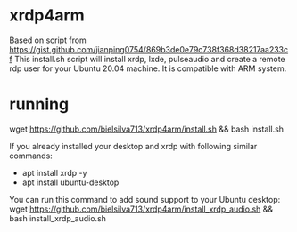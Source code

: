 # xrdp4arm
Based on script from https://gist.github.com/jianping0754/869b3de0e79c738f368d38217aa233cf
This install.sh script will install xrdp, lxde, pulseaudio and create a remote rdp user for your Ubuntu 20.04 machine. It is compatible with ARM system.

# running
wget https://github.com/bielsilva713/xrdp4arm/install.sh && bash install.sh

If you already installed your desktop and xrdp with following similar commands:
- apt install xrdp -y
- apt install ubuntu-desktop

You can run this command to add sound support to your Ubuntu desktop:
wget https://github.com/bielsilva713/xrdp4arm/install_xrdp_audio.sh && bash install_xrdp_audio.sh



